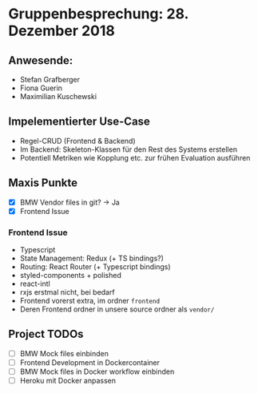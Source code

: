 # Gruppenbesprechung: 28. Dezember 2018

## Anwesende:
* Stefan Grafberger
* Fiona Guerin
* Maximilian Kuschewski

## Impelementierter Use-Case
- Regel-CRUD (Frontend & Backend)
- Im Backend: Skeleton-Klassen für den Rest des Systems erstellen
- Potentiell Metriken wie Kopplung etc. zur frühen Evaluation ausführen

## Maxis Punkte
- [x] BMW Vendor files in git? -> Ja
- [x] Frontend Issue

### Frontend Issue
- Typescript
- State Management: Redux (+ TS bindings?)
- Routing: React Router (+ Typescript bindings)
- styled-components + polished
- react-intl
- rxjs erstmal nicht, bei bedarf
- Frontend vorerst extra, im ordner `frontend`
- Deren Frontend ordner in unsere source ordner als `vendor/`

## Project TODOs
- [ ] BMW Mock files einbinden
- [ ] Frontend Development in Dockercontainer
- [ ] BMW Mock files in Docker workflow einbinden
- [ ] Heroku mit Docker anpassen
